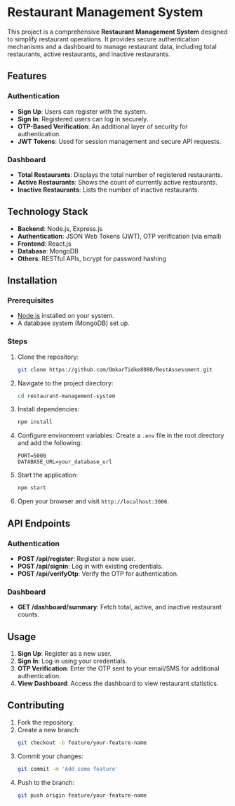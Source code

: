 # Restaurant Management System

This project is a comprehensive **Restaurant Management System** designed to simplify restaurant operations. It provides secure authentication mechanisms and a dashboard to manage restaurant data, including total restaurants, active restaurants, and inactive restaurants.

## Features

### Authentication
- **Sign Up**: Users can register with the system.
- **Sign In**: Registered users can log in securely.
- **OTP-Based Verification**: An additional layer of security for authentication.
- **JWT Tokens**: Used for session management and secure API requests.

### Dashboard
- **Total Restaurants**: Displays the total number of registered restaurants.
- **Active Restaurants**: Shows the count of currently active restaurants.
- **Inactive Restaurants**: Lists the number of inactive restaurants.

## Technology Stack

- **Backend**: Node.js, Express.js
- **Authentication**: JSON Web Tokens (JWT), OTP verification (via email)
- **Frontend**: React.js 
- **Database**: MongoDB
- **Others**: RESTful APIs, bcrypt for password hashing

## Installation

### Prerequisites
- [Node.js](https://nodejs.org/) installed on your system.
- A database system (MongoDB) set up.

### Steps
1. Clone the repository:
   ```bash
   git clone https://github.com/OmkarTidke8080/RestAssessment.git
   ```
2. Navigate to the project directory:
   ```bash
   cd restaurant-management-system
   ```
3. Install dependencies:
   ```bash
   npm install
   ```
4. Configure environment variables:
   Create a `.env` file in the root directory and add the following:
   ```env
   PORT=5000
   DATABASE_URL=your_database_url
   
   ```
5. Start the application:
   ```bash
   npm start
   ```
6. Open your browser and visit `http://localhost:3000`.

## API Endpoints

### Authentication
- **POST /api/register**: Register a new user.
- **POST /api/signin**: Log in with existing credentials.
- **POST /api/verifyOtp**: Verify the OTP for authentication.

### Dashboard
- **GET /dashboard/summary**: Fetch total, active, and inactive restaurant counts.

## Usage
1. **Sign Up**: Register as a new user.
2. **Sign In**: Log in using your credentials.
3. **OTP Verification**: Enter the OTP sent to your email/SMS for additional authentication.
4. **View Dashboard**: Access the dashboard to view restaurant statistics.

## Contributing

1. Fork the repository.
2. Create a new branch:
   ```bash
   git checkout -b feature/your-feature-name
   ```
3. Commit your changes:
   ```bash
   git commit -m 'Add some feature'
   ```
4. Push to the branch:
   ```bash
   git push origin feature/your-feature-name
   ```


